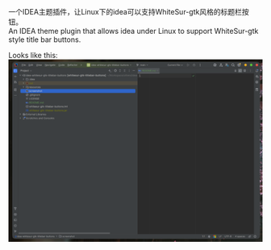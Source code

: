 一个IDEA主题插件，让Linux下的idea可以支持WhiteSur-gtk风格的标题栏按钮。</br>
An IDEA theme plugin that allows idea under Linux to support WhiteSur-gtk style title bar buttons.

Looks like this:
![screenshot](./screenshot/image.png)